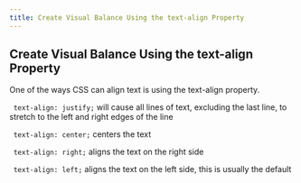```yaml
---
title: Create Visual Balance Using the text-align Property
---
```

## Create Visual Balance Using the text-align Property

One of the ways CSS can align text is using the text-align property.

<code> text-align: justify;</code>  will cause all lines of text, excluding the last line, to stretch to the left and right edges of the line

<code> text-align: center;</code>  centers the text

<code> text-align: right;</code>  aligns the text on the right side

<code> text-align: left;</code>  aligns the text on the left side, this is usually the default
